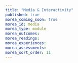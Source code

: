 ```yaml
---
title: "Media & Interactivity"
published: true
morea_coming_soon: true
morea_id: media
morea_type: module
morea_outcomes:
morea_readings:
morea_experiences:
morea_assessments:
morea_sort_order: 11
---
```

